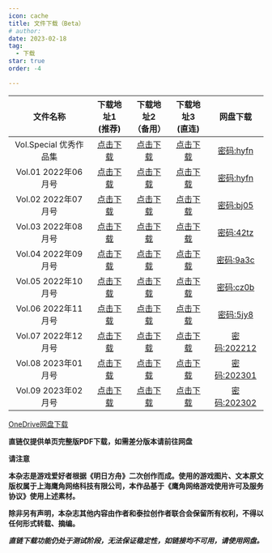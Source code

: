 ```yaml
---
icon: cache
title: 文件下载（Beta）
# author: 
date: 2023-02-18
tag:
  - 下载
star: true
order: -4

---
```

<!-- more -->

| 文件名称 | 下载地址1<br>(推荐) | 下载地址2<br>（备用） | 下载地址3<br>(直连) | 网盘下载 |
|:-:|:-:|:-:|:-:|:-:|
| Vol.Special 优秀作品集 | [点击下载](https://raw.fastgit.org/dscmarkw/aneot-pdf/main/回归线Vol.Special_22-05.pdf) | [点击下载](https://github.nite07.com/dscmarkw/aneot-pdf/raw/main/回归线Vol.Special_22-05.pdf) | [点击下载](https://raw.githubusercontent.com/dscmarkw/aneot-pdf/main/回归线Vol.Special_22-05.pdf) | [密码:hyfn](https://wwb.lanzouf.com/b011miqxc) |
| Vol.01 2022年06月号 | [点击下载](https://raw.fastgit.org/dscmarkw/aneot-pdf/main/回归线Vol.01_22-06.pdf) | [点击下载](https://github.nite07.com/dscmarkw/aneot-pdf/raw/main/回归线Vol.01_22-06.pdf) | [点击下载](https://raw.githubusercontent.com/dscmarkw/aneot-pdf/main/回归线Vol.01_22-06.pdf) | [密码:hyfn](https://wwb.lanzouf.com/b011miqxc) |
| Vol.02 2022年07月号 | [点击下载](https://raw.fastgit.org/dscmarkw/aneot-pdf/main/回归线Vol.02_22-07.pdf) | [点击下载](https://github.nite07.com/dscmarkw/aneot-pdf/raw/main/回归线Vol.02_22-07.pdf) | [点击下载](https://raw.githubusercontent.com/dscmarkw/aneot-pdf/main/回归线Vol.02_22-07.pdf) | [密码:bj05](https://wwb.lanzouf.com/b011u6cne) |
| Vol.03 2022年08月号 | [点击下载](https://raw.fastgit.org/dscmarkw/aneot-pdf/main/回归线Vol.03_22-08.pdf) | [点击下载](https://github.nite07.com/dscmarkw/aneot-pdf/raw/main/回归线Vol.03_22-08.pdf) | [点击下载](https://raw.githubusercontent.com/dscmarkw/aneot-pdf/main/回归线Vol.03_22-08.pdf) | [密码:42tz](https://wwb.lanzouy.com/b011ya7gf) |
| Vol.04 2022年09月号 | [点击下载](https://raw.fastgit.org/dscmarkw/aneot-pdf/main/回归线Vol.04_22-09.pdf) | [点击下载](https://github.nite07.com/dscmarkw/aneot-pdf/raw/main/回归线Vol.04_22-09.pdf) | [点击下载](https://raw.githubusercontent.com/dscmarkw/aneot-pdf/main/回归线Vol.04_22-09.pdf) | [密码:9a3c](https://wwb.lanzoue.com/b0121q8la) |
| Vol.05 2022年10月号 | [点击下载](https://raw.fastgit.org/dscmarkw/aneot-pdf/main/回归线Vol.05_22-10.pdf) | [点击下载](https://github.nite07.com/dscmarkw/aneot-pdf/raw/main/回归线Vol.05_22-10.pdf) | [点击下载](https://raw.githubusercontent.com/dscmarkw/aneot-pdf/main/回归线Vol.05_22-10.pdf) | [密码:cz0b](https://aneot.lanzoum.com/b01267mji) |
| Vol.06 2022年11月号 | [点击下载](https://raw.fastgit.org/dscmarkw/aneot-pdf/main/回归线Vol.06_22-11.pdf) | [点击下载](https://github.nite07.com/dscmarkw/aneot-pdf/raw/main/回归线Vol.06_22-11.pdf) | [点击下载](https://raw.githubusercontent.com/dscmarkw/aneot-pdf/main/回归线Vol.06_22-11.pdf) | [密码:5jy8](https://aneot.lanzoue.com/b012bjyib) |
| Vol.07 2022年12月号 | [点击下载](https://raw.fastgit.org/dscmarkw/aneot-pdf/main/回归线Vol.07_22-12.pdf) | [点击下载](https://github.nite07.com/dscmarkw/aneot-pdf/raw/main/回归线Vol.07_22-12.pdf) | [点击下载](https://raw.githubusercontent.com/dscmarkw/aneot-pdf/main/回归线Vol.07_22-12.pdf) | [密码:202212](https://wwwe.lanzoue.com/b041kqqmf) |
| Vol.08 2023年01月号 | [点击下载](https://raw.fastgit.org/dscmarkw/aneot-pdf/main/回归线Vol.08_23-01.pdf) | [点击下载](https://github.nite07.com/dscmarkw/aneot-pdf/raw/main/回归线Vol.08_23-01.pdf) | [点击下载](https://raw.githubusercontent.com/dscmarkw/aneot-pdf/main/回归线Vol.08_23-01.pdf) | [密码:202301](https://wwwe.lanzoum.com/b041o7uuh) |
| Vol.09 2023年02月号 | [点击下载](https://raw.fastgit.org/dscmarkw/aneot-pdf/main/回归线Vol.09_23-02.pdf) | [点击下载](https://github.nite07.com/dscmarkw/aneot-pdf/raw/main/回归线Vol.09_23-02.pdf) | [点击下载](https://raw.githubusercontent.com/dscmarkw/aneot-pdf/main/回归线Vol.09_23-02.pdf) | [密码:202302](https://wwwe.lanzoum.com/b041ss1tc) |

[OneDrive网盘下载](https://yigeyigeren-my.sharepoint.com/:f:/g/personal/repository_yigeyigeren_onmicrosoft_com/EpMepFtuY5ZJoIW3GPsL9ysBDhEjf9cze3R2tiXWgK4Ejg?e=gsJYPz)

**直链仅提供单页完整版PDF下载，如需差分版本请前往网盘**

**请注意**

**本杂志是游戏爱好者根据《明日方舟》二次创作而成。使用的游戏图片、文本原文版权属于上海鹰角网络科技有限公司，本作品基于《鹰角网络游戏使用许可及服务协议》使用上述素材。**

**除非另有声明，本杂志其他内容由作者和泰拉创作者联合会保留所有权利，不得以任何形式转载、摘编。**

***直链下载功能仍处于测试阶段，无法保证稳定性，如链接均不可用，请使用网盘。***

<ArticleAd />